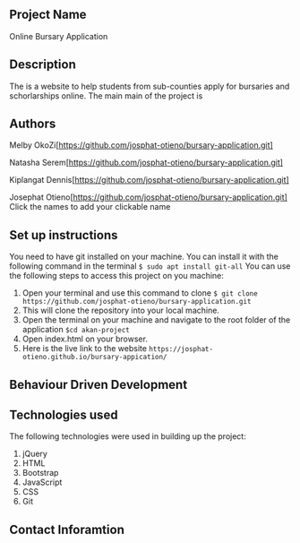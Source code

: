 ## Project Name
 Online Bursary Application
 
## Description
 The is a website to help students from sub-counties apply for bursaries and schorlarships online. The main main of the project is 

##  Authors
 Melby OkoZi[https://github.com/josphat-otieno/bursary-application.git]

 Natasha Serem[https://github.com/josphat-otieno/bursary-application.git]

 Kiplangat Dennis[https://github.com/josphat-otieno/bursary-application.git]

 Josephat Otieno[https://github.com/josphat-otieno/bursary-application.git]
 Click the names to add your clickable name
## Set up instructions
 You need to have git installed on your machine. You can install it with the following command in the terminal
 `$ sudo apt install git-all`
 You can use the following steps to access this project on you machine:
 1. Open your terminal and use this command to clone `$ git clone https://github.com/josphat-otieno/bursary-application.git`
 2. This will clone the repository into your local machine.
 3. Open the terminal on your machine and navigate to the root folder of the application  `$cd akan-project`
 4. Open index.html on your browser.
 5. Here is the live link to the website `https://josphat-otieno.github.io/bursary-appication/`

## Behaviour Driven Development

        
## Technologies used
The following technologies were used in building up the project:
1. jQuery
2. HTML
3. Bootstrap
4. JavaScript
5. CSS
6. Git
## Contact Inforamtion
 
